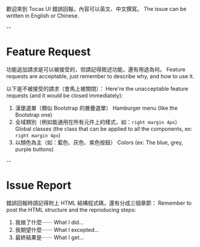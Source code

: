 歡迎來到 Tocas UI 錯誤回報，內容可以英文、中文撰寫。
The issue can be written in English or Chinese.

--

# Feature Request

功能追加請求是可以被接受的，但請記得敘述功能，還有用途為何。
Feature requests are acceptable, just remember to describe why, and how to use it.

以下是不被接受的請求（會馬上被關閉）：
Here're the unacceptable feature requests (and it would be closed immediately):

1. 漢堡選單（類似 Bootstrap 的層疊選單）
   Hamburger menu (like the Bootstrap one)
2. 全域類別（例如能通用在所有元件上的樣式，如：`right margin 4px`）
   Global classes (the class that can be applied to all the components, ex: `right margin 4px`)
3. 以顏色為主（如：藍色、灰色、紫色按鈕）
   Colors (ex: The blue, grey, purple buttons)
   
--

# Issue Report

錯誤回報時請記得附上 HTML 結構程式碼，還有分成三個章節：
Remember to post the HTML structure and the reproducing steps:

1. 我做了什麼⋯⋯
   What I did... 
2. 我期望什麼⋯⋯
   What I excepted...
3. 最終結果是⋯⋯
   What I get...
